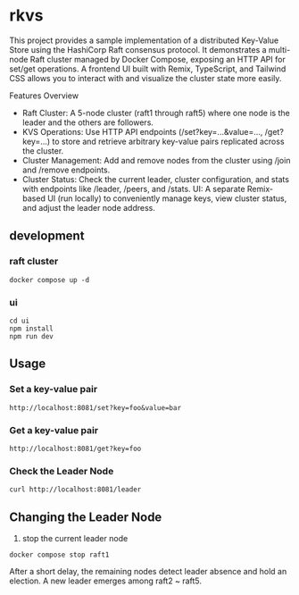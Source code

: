 # rkvs

This project provides a sample implementation of a distributed Key-Value Store using the HashiCorp Raft consensus protocol. It demonstrates a multi-node Raft cluster managed by Docker Compose, exposing an HTTP API for set/get operations. A frontend UI built with Remix, TypeScript, and Tailwind CSS allows you to interact with and visualize the cluster state more easily.

Features Overview
- Raft Cluster: A 5-node cluster (raft1 through raft5) where one node is the leader and the others are followers.
- KVS Operations: Use HTTP API endpoints (/set?key=...&value=..., /get?key=...) to store and retrieve arbitrary key-value pairs replicated across the cluster.
- Cluster Management: Add and remove nodes from the cluster using /join and /remove endpoints.
- Cluster Status: Check the current leader, cluster configuration, and stats with endpoints like /leader, /peers, and /stats.
UI: A separate Remix-based UI (run locally) to conveniently manage keys, view cluster status, and adjust the leader node address.

## development

### raft cluster

```
docker compose up -d
```

### ui

```
cd ui
npm install
npm run dev
```

## Usage

### Set a key-value pair

```
http://localhost:8081/set?key=foo&value=bar
```

### Get a key-value pair

```
http://localhost:8081/get?key=foo
```

### Check the Leader Node

``` 
curl http://localhost:8081/leader
```

## Changing the Leader Node

1. stop the current leader node

```
docker compose stop raft1
```

After a short delay, the remaining nodes detect leader absence and hold an election. A new leader emerges among raft2 ~ raft5.


